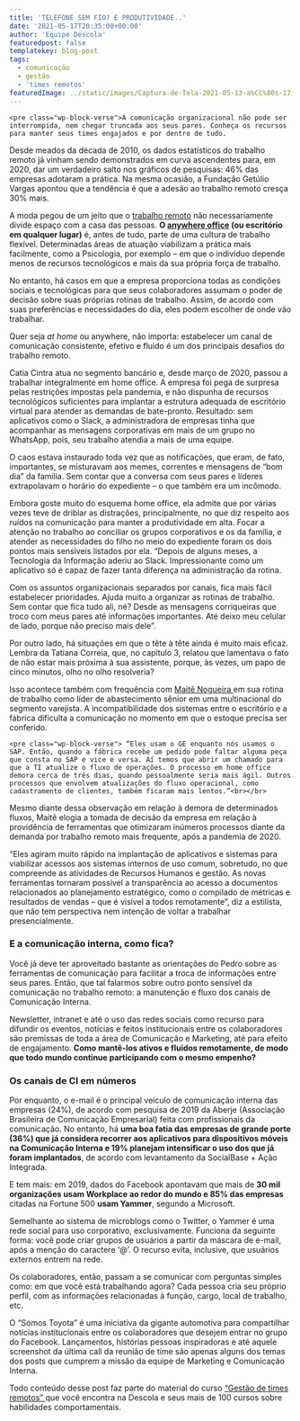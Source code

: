 ```yaml
---
title: 'TELEFONE SEM FIO? E PRODUTIVIDADE..'
date: '2021-05-17T20:35:00+00:00'
author: 'Equipe Descola'
featuredpost: false
templatekey: blog-post
tags:
  - comunicação
  - gestão
  - 'times remotos'
featuredImage: ../static/images/Captura-de-Tela-2021-05-13-a%CC%80s-17.png
---
```


```
<pre class="wp-block-verse">A comunicação organizacional não pode ser interrompida, nem chegar truncada aos seus pares. Conheça os recursos para manter seus times engajados e por dentro de tudo.
```

Desde meados da década de 2010, os dados estatísticos do trabalho remoto já vinham sendo demonstrados em curva ascendentes para, em 2020, dar um verdadeiro salto nos gráficos de pesquisas: 46% das empresas adotaram a prática. Na mesma ocasião, a Fundação Getúlio Vargas apontou que a tendência é que a adesão ao trabalho remoto cresça 30% mais.

A moda pegou de um jeito que o [trabalho remoto](https://descola.org/gestao-de-times-remotos) não necessariamente divide espaço com a casa das pessoas. **O [anywhere office](https://blog.descola.org/a-uma-conexao-de-distancia/) (ou escritório em qualquer lugar)** é, antes de tudo, parte de uma cultura de trabalho flexível. Determinadas áreas de atuação viabilizam a prática mais facilmente, como a Psicologia, por exemplo – em que o indivíduo depende menos de recursos tecnológicos e mais da sua própria força de trabalho.

No entanto, há casos em que a empresa proporciona todas as condições sociais e tecnológicas para que seus colaboradores assumam o poder de decisão sobre suas próprias rotinas de trabalho. Assim, de acordo com suas preferências e necessidades do dia, eles podem escolher de onde vão trabalhar.

Quer seja _at home_ ou anywhere, não importa: estabelecer um canal de comunicação consistente, efetivo e fluido é um dos principais desafios do trabalho remoto.

Catia Cintra atua no segmento bancário e, desde março de 2020, passou a trabalhar integralmente em home office. A empresa foi pega de surpresa pelas restrições impostas pela pandemia, e não dispunha de recursos tecnológicos suficientes para implantar a estrutura adequada de escritório virtual para atender as demandas de bate-pronto. Resultado: sem aplicativos como o Slack, a administradora de empresas tinha que acompanhar as mensagens corporativas em mais de um grupo no WhatsApp, pois, seu trabalho atendia a mais de uma equipe.

O caos estava instaurado toda vez que as notificações, que eram, de fato, importantes, se misturavam aos memes, correntes e mensagens de “bom dia” da família. Sem contar que a conversa com seus pares e líderes extrapolavam o horário do expediente – o que também era um incômodo.

Embora goste muito do esquema home office, ela admite que por várias vezes teve de driblar as distrações, principalmente, no que diz respeito aos ruídos na comunicação para manter a produtividade em alta. Focar a atenção no trabalho ao conciliar os grupos corporativos e os da família, e atender as necessidades do filho no meio do expediente foram os dois pontos mais sensíveis listados por ela. “Depois de alguns meses, a Tecnologia da Informação aderiu ao Slack. Impressionante como um aplicativo só é capaz de fazer tanta diferença na administração da rotina.

Com os assuntos organizacionais separados por canais, fica mais fácil estabelecer prioridades. Ajuda muito a organizar as rotinas de trabalho. Sem contar que fica tudo ali, né? Desde as mensagens corriqueiras que troco com meus pares até informações importantes. Até deixo meu celular de lado, porque não preciso mais dele”.

Por outro lado, há situações em que o tête à tête ainda é muito mais eficaz. Lembra da Tatiana Correia, que, no capítulo 3, relatou que lamentava o fato de não estar mais próxima à sua assistente, porque, às vezes, um papo de cinco minutos, olho no olho resolveria?

Isso acontece também com frequência com <span style="text-decoration: underline;">Maitê Nogueira </span>em sua rotina de trabalho como líder de abastecimento sênior em uma multinacional do segmento varejista. A incompatibilidade dos sistemas entre o escritório e a fábrica dificulta a comunicação no momento em que o estoque precisa ser conferido.

```
<pre class="wp-block-verse"> “Eles usam o GE enquanto nós usamos o SAP. Então, quando a fábrica recebe um pedido pode faltar alguma peça que consta no SAP e vice e versa. Aí temos que abrir um chamado para que a TI atualize o fluxo de operações. O processo em home office demora cerca de três dias, quando pessoalmente seria mais ágil. Outros processos que envolvem atualizações do fluxo operacional, como cadastramento de clientes, também ficaram mais lentos.”<br></br>
```

Mesmo diante dessa observação em relação à demora de determinados fluxos, Maitê elogia a tomada de decisão da empresa em relação à providência de ferramentas que otimizaram inúmeros processos diante da demanda por trabalho remoto mais frequente, após a pandemia de 2020.

“Eles agiram muito rápido na implantação de aplicativos e sistemas para viabilizar acessos aos sistemas internos de uso comum, sobretudo, no que compreende as atividades de Recursos Humanos e gestão. As novas ferramentas tornaram possível a transparência ao acesso a documentos relacionados ao planejamento estratégico, como o compilado de métricas e resultados de vendas – que é visível a todos remotamente”, diz a estilista, que não tem perspectiva nem intenção de voltar a trabalhar presencialmente.

### **E a comunicação interna, como fica?**

Você já deve ter aproveitado bastante as orientações do Pedro sobre as ferramentas de comunicação para facilitar a troca de informações entre seus pares. Então, que tal falarmos sobre outro ponto sensível da comunicação no trabalho remoto: a manutenção e fluxo dos canais de Comunicação Interna.

Newsletter, intranet e até o uso das redes sociais como recurso para difundir os eventos, notícias e feitos institucionais entre os colaboradores são premissas de toda a área de Comunicação e Marketing, até para efeito de engajamento. **Como mantê-los ativos e fluidos remotamente, de modo que todo mundo continue participando com o mesmo empenho?**

### **Os canais de CI em números**

Por enquanto, o e-mail é o principal veículo de comunicação interna das empresas (24%), de acordo com pesquisa de 2019 da Aberje (Associação Brasileira de Comunicação Empresarial) feita com profissionais da comunicação. No entanto, há **uma boa fatia das empresas de grande porte (36%) que já considera recorrer aos aplicativos para dispositivos móveis na Comunicação Interna e 19% planejam intensificar o uso dos que já foram implantados**, de acordo com levantamento da SocialBase + Ação Integrada.

E tem mais: em 2019, dados do Facebook apontavam que mais de **30 mil organizações usam Workplace ao redor do mundo e 85% das empresas** citadas na Fortune 500 **usam Yammer**, segundo a Microsoft.

Semelhante ao sistema de microblogs como o Twitter, o Yammer é uma rede social para uso corporativo, exclusivamente. Funciona da seguinte forma: você pode criar grupos de usuários a partir da máscara de e-mail, após a menção do caractere ‘@’. O recurso evita, inclusive, que usuários externos entrem na rede.

Os colaboradores, então, passam a se comunicar com perguntas simples como: em que você está trabalhando agora? Cada pessoa cria seu próprio perfil, com as informações relacionadas à função, cargo, local de trabalho, etc.

O “Somos Toyota” é uma iniciativa da gigante automotiva para compartilhar notícias institucionais entre os colaboradores que desejem entrar no grupo do Facebook. Lançamentos, histórias pessoas inspiradoras e até aquele screenshot da última call da reunião de time são apenas alguns dos temas dos posts que cumprem a missão da equipe de Marketing e Comunicação Interna.

Todo conteúdo desse post faz parte do material do curso [“Gestão de times remotos” ](https://descola.org/gestao-de-times-remotos)que você encontra na Descola e seus mais de 100 cursos sobre habilidades comportamentais.
